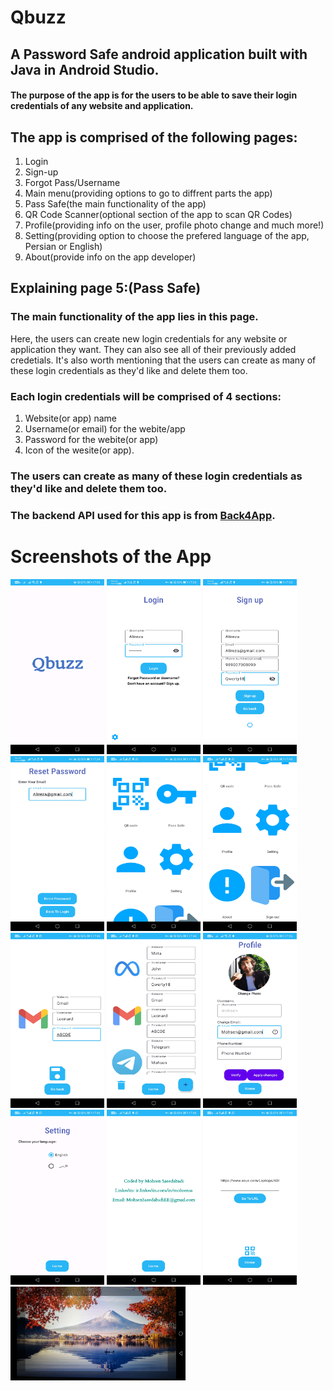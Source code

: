 # Qbuzz
## A Password Safe android application built with Java in Android Studio.
#### The purpose of the app is for the users to be able to save their login credentials of any website and application.
## The app is comprised of the following pages:
1. Login
2. Sign-up
3. Forgot Pass/Username
4. Main menu(providing options to go to diffrent parts the app)
5. Pass Safe(the main functionality of the app)
6. QR Code Scanner(optional section of the app to scan QR Codes)
7. Profile(providing info on the user, profile photo change and much more!)
8. Setting(providing option to choose the prefered language of the app, Persian or English)
9. About(provide info on the app developer)

## Explaining page 5:(Pass Safe)
### The main functionality of the app lies in this page. 

Here, the users can create new login credentials for any website or application they want. They can also see all of their previously added credetials. It's also worth mentioning that the users can create as many of these login credentials as they'd like and delete them too.
### Each login credentials will be comprised of 4 sections: 
1. Website(or app) name 
2. Username(or email) for the webite/app 
3. Password for the webite(or app) 
4. Icon of the wesite(or app).
### The users can create as many of these login credentials as they'd like and delete them too.
### The backend API used for this app is from [Back4App](https://Back4App.com).
# Screenshots of the App
<p float="left">
  <img src="https://github.com/MohsenSa/Qbuzz/blob/main/App%20Screenshots/First%20Page%20-%20Qbuzz%20Logo.jpg" width="150" height="280">
  <img src="https://github.com/MohsenSa/Qbuzz/blob/main/App%20Screenshots/Login%20Page.jpg?raw=true" width="150" height="280">
  <img src="https://github.com/MohsenSa/Qbuzz/blob/main/App%20Screenshots/Signup%20Page.jpg?raw=true" width="150" height="280">
  <img src="https://github.com/MohsenSa/Qbuzz/blob/main/App%20Screenshots/Reset%20Password%20Page.jpg?raw=true" width="150" height="280">
  <img src="https://github.com/MohsenSa/Qbuzz/blob/main/App%20Screenshots/Main%20Menu%201.jpg?raw=true" width="150" height="280">
  <img src="https://github.com/MohsenSa/Qbuzz/blob/main/App%20Screenshots/Main%20Menu%202.jpg?raw=true" width="150" height="280">
  <img src="https://github.com/MohsenSa/Qbuzz/blob/main/App%20Screenshots/Add%20Credentials%20-%20Gmail.jpg?raw=true" width="150" height="280">
  <img src="https://github.com/MohsenSa/Qbuzz/blob/main/App%20Screenshots/All%20Credentials.jpg?raw=true" width="150" height="280">
  <img src="https://github.com/MohsenSa/Qbuzz/blob/main/App%20Screenshots/Profile.jpg?raw=true" width="150" height="280">
  <img src="https://github.com/MohsenSa/Qbuzz/blob/main/App%20Screenshots/Setting.jpg?raw=true" width="150" height="280">
  <img src="https://github.com/MohsenSa/Qbuzz/blob/main/App%20Screenshots/About.jpg?raw=true" width="150" height="280">
  <img src="https://github.com/MohsenSa/Qbuzz/blob/main/App%20Screenshots/QR%20Code%20Scanned.jpg?raw=true" width="150" height="280">
  <img src="https://github.com/MohsenSa/Qbuzz/blob/main/App%20Screenshots/QR%20Code%20Scanner.jpg?raw=true" width="280" height="150">
</p>



